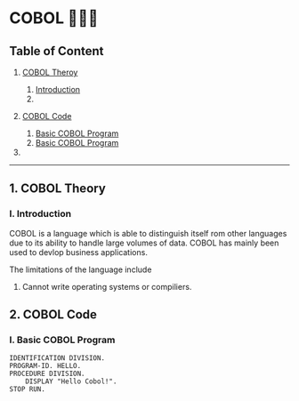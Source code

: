 # COBOL 💖🐱‍🏍

## Table of Content
1. [COBOL Theroy](#1-cobol-theory)
    1. [Introduction](#i-basic-cobol-program)
    1. []()

1. [COBOL Code](#basic-cobol-program)
    1. [Basic COBOL Program](#basic-cobol-program)
    1. [Basic COBOL Program](#basic-cobol-program)

2. 


<hr/>

## 1. COBOL Theory <a name="cobol-theroy"></a>
### I. Introduction  <a name="intro"></a>
COBOL is a language which is able to distinguish itself rom other languages due to its ability to handle large volumes of data. COBOL has mainly been used to devlop business applications.

The limitations of the language include 
1. Cannot write operating systems or compiliers.

## 2. COBOL Code
### I. Basic COBOL Program <a name="basic-cobol-program"></a>
```
IDENTIFICATION DIVISION.                                    
PROGRAM-ID. HELLO.                                           
PROCEDURE DIVISION.                                               
    DISPLAY "Hello Cobol!".
STOP RUN.
```